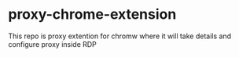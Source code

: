 # proxy-chrome-extension
This repo is proxy extention for chromw where it will take details and configure proxy inside RDP
